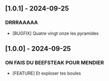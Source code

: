 ## [1.0.1] - 2024-09-25
### DRRRAAAAA
- [BUGFIX] Quatre vingt onze les pyramides

## [1.0.0] - 2024-09-25
### ON FAIS DU BEEFSTEAK POUR MENDIER
- [FEATURE] Et exploser tes boules
